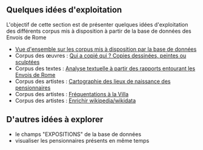 ## Quelques idées d'exploitation

L'objectif de cette section est de présenter quelques idées d'exploitation des différents corpus mis à disposition à partir de la base de données des Envois de Rome

* [Vue d'ensemble sur les corpus mis à disposition par la base de données](./visualisation_0.md)
* Corpus des œuvres : [Qui a copié qui ? Copies dessinées, peintes ou sculptées](./visualisation_1.md)
* Corpus des textes : [Analyse textuelle à partir des rapports entourant les Envois de Rome](./visualisation_2.md)
* Corpus des artistes : [Cartographie des lieux de naissance des pensionnaires](./visualisation_3.md)
* Corpus des artistes : [Fréquentations à la Villa](./visualisation_4.md)
* Corpus des artistes : [Enrichir wikipedia/wikidata](./reutilisation_1.md)

## D'autres idées à explorer 

* le champs "EXPOSITIONS" de la base de données
* visualiser les pensionnaires présents en même temps

